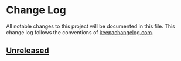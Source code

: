 # Change Log
All notable changes to this project will be documented in this file. This change log follows the conventions of [keepachangelog.com](http://keepachangelog.com/).

## [Unreleased]

[Unreleased]: https://github.com/IGJoshua/more-threads/compare/a08cb7c68faa4b6d3bfb64c5129fcacc19a4efb4...HEAD
